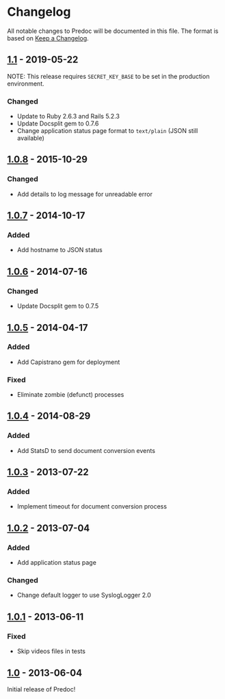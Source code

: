 # Changelog

All notable changes to Predoc will be documented in this file. The format is based on
[Keep a Changelog](https://keepachangelog.com/en/1.0.0/).

## [1.1] - 2019-05-22

NOTE: This release requires `SECRET_KEY_BASE` to be set in the production environment.

### Changed
- Update to Ruby 2.6.3 and Rails 5.2.3
- Update Docsplit gem to 0.7.6
- Change application status page format to `text/plain` (JSON still available)

## [1.0.8] - 2015-10-29

### Changed
- Add details to log message for unreadable error

## [1.0.7] - 2014-10-17

### Added
- Add hostname to JSON status

## [1.0.6] - 2014-07-16

### Changed
- Update Docsplit gem to 0.7.5

## [1.0.5] - 2014-04-17

### Added
- Add Capistrano gem for deployment

### Fixed
- Eliminate zombie (defunct) processes

## [1.0.4] - 2014-08-29

### Added
- Add StatsD to send document conversion events

## [1.0.3] - 2013-07-22

### Added
- Implement timeout for document conversion process

## [1.0.2] - 2013-07-04

### Added
- Add application status page

### Changed
- Change default logger to use SyslogLogger 2.0

## [1.0.1] - 2013-06-11

### Fixed
- Skip videos files in tests

## [1.0] - 2013-06-04

Initial release of Predoc!

[1.1]: https://github.com/sfu/predoc/releases/tag/v1.1
[1.0.8]: https://github.com/sfu/predoc/releases/tag/v1.0.8
[1.0.7]: https://github.com/sfu/predoc/releases/tag/v1.0.7
[1.0.6]: https://github.com/sfu/predoc/releases/tag/v1.0.6
[1.0.5]: https://github.com/sfu/predoc/releases/tag/v1.0.5
[1.0.4]: https://github.com/sfu/predoc/releases/tag/v1.0.4
[1.0.3]: https://github.com/sfu/predoc/releases/tag/v1.0.3
[1.0.2]: https://github.com/sfu/predoc/releases/tag/v1.0.2
[1.0.1]: https://github.com/sfu/predoc/releases/tag/v1.0.1
[1.0]: https://github.com/sfu/predoc/releases/tag/v1.0
